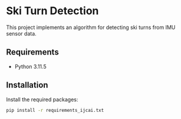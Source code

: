 # Ski Turn Detection

This project implements an algorithm for detecting ski turns from IMU sensor data.

## Requirements

- Python 3.11.5

## Installation

Install the required packages:

```bash
pip install -r requirements_ijcai.txt